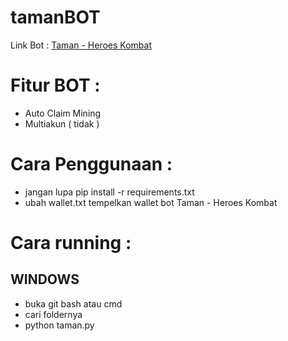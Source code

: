 # tamanBOT

Link Bot : [Taman - Heroes Kombat](t.me/tamanfun_bot/app?startapp=4uvLFCIcW1n5)

# Fitur BOT :

- Auto Claim Mining
- Multiakun ( tidak )

# Cara Penggunaan :

- jangan lupa pip install -r requirements.txt
- ubah wallet.txt tempelkan wallet bot Taman - Heroes Kombat

# Cara running :

## WINDOWS 

- buka git bash atau cmd
- cari foldernya
- python taman.py

